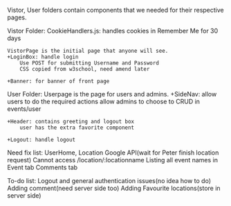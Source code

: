 Vistor, User folders contain components that we needed for their respective pages.

Vistor Folder:
    CookieHandlers.js: handles cookies in Remember Me for 30 days

    VistorPage is the initial page that anyone will see.
    +LoginBox: handle login 
        Use POST for submitting Username and Password
        CSS copied from w3school, need amend later

    +Banner: for banner of front page

User Folder:
    Userpage is the page for users and admins.
    +SideNav: 
        allow users to do the required actions
        allow admins to choose to CRUD in events/user

    +Header: contains greeting and logout box
        user has the extra favorite component

    +Logout: handle logout

Need fix list:
UserHome, Location Google API(wait for Peter finish location request)
Cannot access /location/:locationname
Listing all event names in Event tab 
Comments tab

To-do list: 
Logout and general authentication issues(no idea how to do)
Adding comment(need server side too)
Adding Favourite locations(store in server side)

